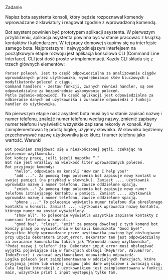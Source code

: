 Zadanie

Napisz bota asystenta konsoli, który będzie rozpoznawał komendy wprowadzane z klawiatury i reagował zgodnie z wprowadzoną komendą.

Bot asystent powinien być prototypem aplikacji asystenta. W pierwszym przybliżeniu, aplikacja asystenta powinna być w stanie pracować z książką kontaktów i kalendarzem. W tej pracy domowej skupimy się na interfejsie samego bota. Najprostszym i najwygodniejszym interfejsem na początkowym etapie rozwoju jest aplikacja konsolowa CLI (Command Line Interface). CLI jest dość proste w implementacji. Każdy CLI składa się z trzech głównych elementów:

    Parser poleceń. Jest to część odpowiedzialna za analizowanie ciągów wprowadzanych przez użytkownika, wyodrębnianie słów kluczowych i modyfikatorów poleceń z ciągu.
    Command handlers - zestaw funkcji, zwanych również handler, są one odpowiedzialne za bezpośrednie wykonywanie poleceń.
    Pętla żądanie-odpowiedź. Ta część aplikacji jest odpowiedzialna za odbieranie danych od użytkownika i zwracanie odpowiedzi z funkcji handler do użytkownika.

Na pierwszym etapie nasz asystent bota musi być w stanie zapisać nazwę i numer telefonu, znaleźć numer telefonu według nazwy, zmienić zapisany numer telefonu i wyświetlić wszystkie zapisane rekordy w konsoli. Aby zaimplementować tę prostą logikę, użyjemy słownika. W słowniku będziemy przechowywać nazwę użytkownika jako klucz i numer telefonu jako wartość.
Warunki

    Bot powinien znajdować się w nieskończonej pętli, czekając na polecenie użytkownika.
    Bot kończy pracę, jeśli jeżeli napotka “.”
    Bot nie jest wrażliwy na wielkość liter wprowadzanych poleceń.
    Bot przyjmuje komendy:
        "hello", odpowiada na konsoli "How can I help you?"
        "add ...". Za pomocą tego polecenia bot zapisuje nowy kontakt w swojej pamięci (na przykład w słowniku). Zamiast ..., użytkownik wprowadza nazwę i numer telefonu, zawsze oddzielone spacją.
        "zmień..." Za pomocą tego polecenia bot zapisuje nowy numer telefonu istniejącego kontaktu w pamięci. Zamiast ..., użytkownik wprowadza nazwę i numer telefonu, zawsze oddzielone spacją.
        "phone ...." To polecenie wyświetla numer telefonu dla określonego kontaktu w konsoli. Zamiast ..., użytkownik wprowadza nazwę kontaktu, którego numer ma zostać wyświetlony.
        "show all". To polecenie wyświetla wszystkie zapisane kontakty z numerami telefonów w konsoli.
        "good bye", "close", "exit" za pomocą dowolnej z tych komend bot kończy pracę po wyświetleniu w konsoli komunikatu "Good bye!".
    Wszystkie błędy wprowadzane przez użytkownika powinny być obsługiwane przy użyciu dekoratora input_error. Dekorator ten jest odpowiedzialny za zwracanie komunikatów takich jak "Wprowadź nazwę użytkownika", "Podaj nazwę i telefon" itp. Dekorator input_error musi obsługiwać wyjątki pojawiające się w funkcjach obsługi (KeyError, ValueError, IndexError) i zwracać użytkownikowi odpowiednią odpowiedź.
    Logika poleceń jest zaimplementowana w oddzielnych funkcjach, które przyjmują jeden lub więcej ciągów jako dane wejściowe i zwracają ciąg.
    Cała logika interakcji z użytkownikiem jest zaimplementowana w funkcji main, wszystkie print i input występują tylko tam.